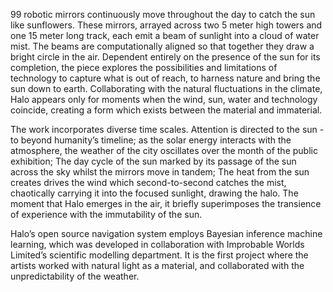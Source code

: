 99 robotic mirrors continuously move throughout the day to catch the sun like sunflowers. These mirrors, arrayed across two 5 meter high towers and one 15 meter long track, each emit a beam of sunlight into a cloud of water mist. The beams are computationally aligned so that together they draw a bright circle in the air. Dependent entirely on the presence of the sun for its completion, the piece explores the possibilities and limitations of technology to capture what is out of reach, to harness nature and bring the sun down to earth. Collaborating with the natural fluctuations in the climate, Halo appears only for moments when the wind, sun, water and technology coincide, creating a form which exists between the material and immaterial.

The work incorporates diverse time scales. Attention is directed to the sun - to beyond humanity’s timeline; as the solar energy interacts with the atmosphere, the weather of the city oscillates over the month of the public exhibition; The day cycle of the sun marked by its passage of the sun across the sky whilst the mirrors move in tandem; The heat from the sun creates drives the wind which second-to-second catches the mist, chaotically carrying it into the focused sunlight, drawing the halo. The moment that Halo emerges in the air, it briefly superimposes the transience of experience with the immutability of the sun.

Halo’s open source navigation system employs Bayesian inference machine learning, which was developed in collaboration with Improbable Worlds Limited’s scientific modelling department. It is the first project where the artists worked with natural light as a material, and collaborated with the unpredictability of the weather.
